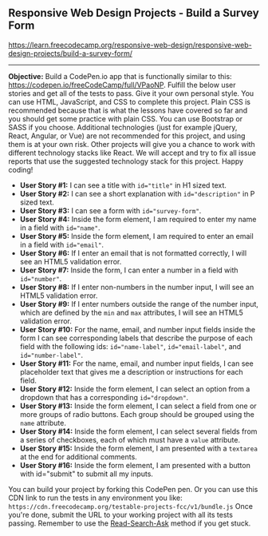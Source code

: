 

Responsive Web Design Projects - Build a Survey Form
--------------------------
https://learn.freecodecamp.org/responsive-web-design/responsive-web-design-projects/build-a-survey-form/
______________

**Objective:** Build a CodePen.io app that is functionally similar to this: https://codepen.io/freeCodeCamp/full/VPaoNP.
    Fulfill the below user stories and get all of the tests to pass. Give it your own personal style.
    You can use HTML, JavaScript, and CSS to complete this project. Plain CSS is recommended because that is what the lessons have covered so far and you should get some practice with plain CSS. You can use Bootstrap or SASS if you choose. Additional technologies (just for example jQuery, React, Angular, or Vue) are not recommended for this project, and using them is at your own risk. Other projects will give you a chance to work with different technology stacks like React. We will accept and try to fix all issue reports that use the suggested technology stack for this project. Happy coding!

*   **User Story #1:** I can see a title with `id="title"` in H1 sized text.
* 	**User Story #2:** I can see a short explanation with `id="description"` in P sized text.
*	**User Story #3:** I can see a form with `id="survey-form"`.
*	**User Story #4:** Inside the form element, I am required to enter my name in a field with `id="name"`.
*   **User Story #5:** Inside the form element, I am required to enter an email in a field with `id="email"`.
*    **User Story #6:** If I enter an email that is not formatted correctly, I will see an HTML5 validation error.
*    **User Story #7:** Inside the form, I can enter a number in a field with `id="number"`.
*    **User Story #8:** If I enter non-numbers in the number input, I will see an HTML5 validation error.
*    **User Story #9:** If I enter numbers outside the range of the number input, which are defined by the `min` and `max` attributes, I will see an HTML5 validation error.
*    **User Story #10:** For the name, email, and number input fields inside the form I can see corresponding labels that describe the purpose of each field with the following ids: `id="name-label"`, `id="email-label"`, and `id="number-label"`.
*    **User Story #11:** For the name, email, and number input fields, I can see placeholder text that gives me a description or instructions for each field.
*    **User Story #12:** Inside the form element, I can select an option from a dropdown that has a corresponding `id="dropdown"`.
*    **User Story #13:** Inside the form element, I can select a field from one or more groups of radio buttons. Each group should be grouped using the `name` attribute.
*    **User Story #14:** Inside the form element, I can select several fields from a series of checkboxes, each of which must have a `value` attribute.
*    **User Story #15:** Inside the form element, I am presented with a `textarea` at the end for additional comments.
*    **User Story #16:** Inside the form element, I am presented with a button with id="submit" to submit all my inputs.

You can build your project by forking this CodePen pen. Or you can use this CDN link to run the tests in any environment you like: `https://cdn.freecodecamp.org/testable-projects-fcc/v1/bundle.js`
    Once you're done, submit the URL to your working project with all its tests passing.
    Remember to use the [Read-Search-Ask](https://forum.freecodecamp.org/t/how-to-get-help-when-you-are-stuck/19514) method if you get stuck.
